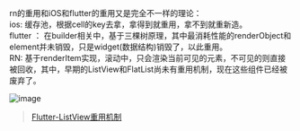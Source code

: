 rn的重用和iOS和flutter的重用又是完全不一样的理论：<br/>
ios:   缓存池，根据cell的key去拿，拿得到就重用，拿不到就重新造。 <br/>
flutter ： 在builder相关中，基于三棵树原理，其中最消耗性能的renderObject和element并未销毁，只是widget(数据结构)销毁了，以此重用。 <br/>
RN: 基于renderItem实现，滚动中，只会渲染当前可见的元素，不可见的则直接被回收，其中，早期的ListView和FlatList尚未有重用机制，现在这些组件已经被废弃了。 <br/>

![image](https://github.com/pheromone/mobile-learn/blob/master/React%20Native/RN%E9%95%BF%E5%88%97%E8%A1%A8%E9%87%8D%E7%94%A8.png) <br/>
> [ Flutter-ListView重用机制 ]( https://blog.csdn.net/Vito_Jianxue/article/details/108447446 )   <br/>

